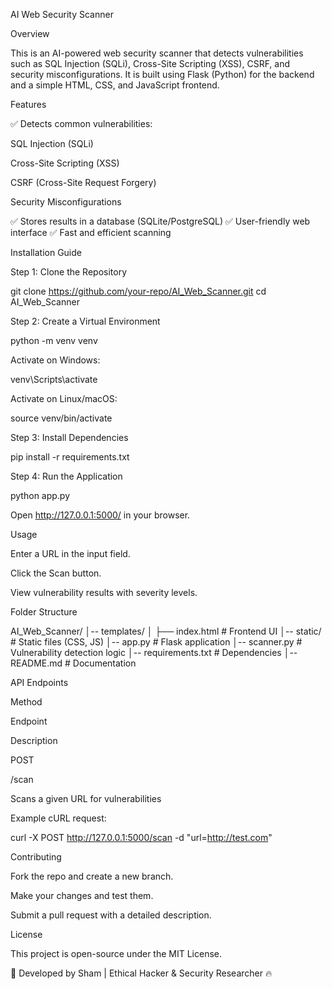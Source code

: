 AI Web Security Scanner

Overview

This is an AI-powered web security scanner that detects vulnerabilities such as SQL Injection (SQLi), Cross-Site Scripting (XSS), CSRF, and security misconfigurations. It is built using Flask (Python) for the backend and a simple HTML, CSS, and JavaScript frontend.

Features

✅ Detects common vulnerabilities:

SQL Injection (SQLi)

Cross-Site Scripting (XSS)

CSRF (Cross-Site Request Forgery)

Security Misconfigurations

✅ Stores results in a database (SQLite/PostgreSQL)
✅ User-friendly web interface
✅ Fast and efficient scanning

Installation Guide

Step 1: Clone the Repository

git clone https://github.com/your-repo/AI_Web_Scanner.git
cd AI_Web_Scanner

Step 2: Create a Virtual Environment

python -m venv venv

Activate on Windows:

venv\Scripts\activate

Activate on Linux/macOS:

source venv/bin/activate

Step 3: Install Dependencies

pip install -r requirements.txt

Step 4: Run the Application

python app.py

Open http://127.0.0.1:5000/ in your browser.

Usage

Enter a URL in the input field.

Click the Scan button.

View vulnerability results with severity levels.

Folder Structure

AI_Web_Scanner/
│-- templates/
│   ├── index.html      # Frontend UI
│-- static/             # Static files (CSS, JS)
│-- app.py              # Flask application
│-- scanner.py          # Vulnerability detection logic
│-- requirements.txt     # Dependencies
│-- README.md           # Documentation

API Endpoints

Method

Endpoint

Description

POST

/scan

Scans a given URL for vulnerabilities

Example cURL request:

curl -X POST http://127.0.0.1:5000/scan -d "url=http://test.com"

Contributing

Fork the repo and create a new branch.

Make your changes and test them.

Submit a pull request with a detailed description.

License

This project is open-source under the MIT License.

🚀 Developed by Sham | Ethical Hacker & Security Researcher 🔥